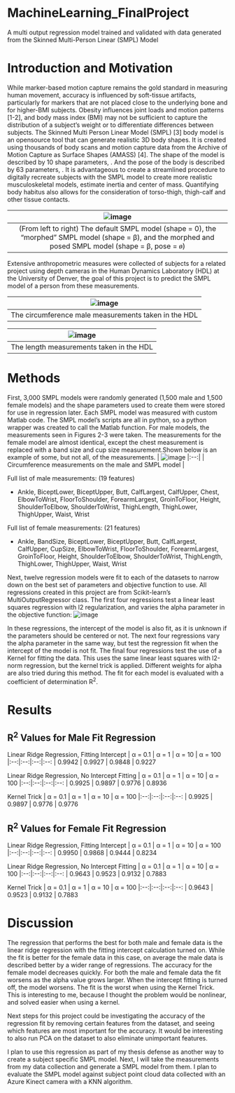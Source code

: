 # MachineLearning_FinalProject
A multi output regression model trained and validated with data generated from the Skinned Multi-Person Linear (SMPL) Model 

# Introduction and Motivation
While marker-based motion capture remains the gold standard in measuring human movement, accuracy is influenced by soft-tissue artifacts, particularly for markers that are not placed close to the underlying bone and for higher-BMI subjects. Obesity influences joint loads and motion patterns [1-2], and body mass index (BMI) may not be sufficient to capture the distribution of a subject’s weight or to differentiate differences between subjects.
The Skinned Multi Person Linear Model (SMPL) [3] body model is an opensource tool that can generate realistic 3D body shapes. It is created using thousands of body scans and motion capture data from the Archive of Motion Capture as Surface Shapes (AMASS) [4]. The shape of the model is described by 10 shape parameters, . And the pose of the body is described by 63 parameters, . 
It is advantageous to create a streamlined procedure to digitally recreate subjects with the SMPL model to create more realistic musculoskeletal models, estimate inertia and center of mass. Quantifying body habitus also allows for the consideration of torso-thigh, thigh-calf and other tissue contacts.

| ![image](https://github.com/EmmaRYoung/MachineLearning_FinalProject/assets/67296859/8a7fb020-8955-4a92-b178-cd8bed92440f)
|:--:| 
| (From left to right) The default SMPL model (shape = 0), the “morphed” SMPL model (shape = β), and the morphed and posed SMPL model (shape =  β, pose = ፀ) |

Extensive anthropometric measures were collected of subjects for a related project using depth cameras in the Human Dynamics Laboratory (HDL) at the University of Denver, the goal of this project is to predict the SMPL model of a person from these measurements. 

| ![image](https://github.com/EmmaRYoung/MachineLearning_FinalProject/assets/67296859/6bab34ed-0328-4544-8013-664cdf71ea04)
|:--:| 
| The circumference male measurements taken in the HDL |

| ![image](https://github.com/EmmaRYoung/MachineLearning_FinalProject/assets/67296859/7463060a-fb65-4531-8483-b10196ad656d)
|:--:| 
| The length measurements taken in the HDL |

# Methods
First, 3,000 SMPL models were randomly generated (1,500 male and 1,500 female models) and the shape parameters used to create them were stored for use in regression later. Each SMPL model was measured with custom Matlab code. The SMPL model’s scripts are all in python, so a python wrapper was created to call the Matlab function.
For male models, the measurements seen in Figures 2-3 were taken. The measurements for the female model are almost identical, except the chest measurement is replaced with a band size and cup size measurement.Shown below is an example of some, but not all, of the measurements. 
| ![image](https://github.com/EmmaRYoung/MachineLearning_FinalProject/assets/67296859/01d798b5-e3a3-478d-8bb1-0c1447fd7588)
|:--:|
| Circumference measurements on the male and SMPL model |

Full list of male measurements: (19 features)
* Ankle, BiceptLower, BiceptUpper, Butt, CalfLargest, CalfUpper, Chest, ElbowToWrist, FloorToShoulder, ForearmLargest, GroinToFloor, Height, ShoulderToElbow, ShoulderToWrist, ThighLength, ThighLower, ThighUpper, Waist, Wrist

Full list of female measurements: (21 features)
* Ankle,  BandSize, BiceptLower, BiceptUpper, Butt, CalfLargest, CalfUpper, CupSize, ElbowToWrist, FloorToShoulder, ForearmLargest, GroinToFloor, Height, ShoulderToElbow, ShoulderToWrist, ThighLength, ThighLower, ThighUpper, Waist, Wrist

Next, twelve regression models were fit to each of the datasets to narrow down on the best set of parameters and objective function to use. All regressions created in this project are from Scikit-learn’s MultiOutputRegressor class. The first four regressions test a linear least squares regression with l2 regularization, and varies the alpha parameter in the objective function:
![image](https://github.com/EmmaRYoung/MachineLearning_FinalProject/assets/67296859/ff1b0233-a914-46d7-b74c-16b5cf4885a2)

In these regressions, the intercept of the model is also fit, as it is unknown if the parameters should be centered or not.
The next four regressions vary the alpha parameter in the same way, but test the regression fit when the intercept of the model is not fit. 
The final four regressions test the use of a Kernel for fitting the data. This uses the same linear least squares with l2-norm regression, but the kernel trick is applied. Different weights for alpha are also tried during this method. The fit for each model is evaluated with a coefficient of determination R<sup>2</sup>.

 # Results 
 ## R<sup>2</sup> Values for Male Fit Regression
 Linear Ridge Regression, Fitting Intercept
 | &#945; = 0.1 | &#945; = 1 | &#945; = 10 | &#945; = 100 
 |:--:|:--:|:--:|:--:
 | 0.9942 | 0.9927 | 0.9848 | 0.9227 

 Linear Ridge Regression, No Intercept Fitting
 | &#945; = 0.1 | &#945; = 1 | &#945; = 10 | &#945; = 100 
 |:--:|:--:|:--:|:--:
 | 0.9925 | 0.9897 | 0.9776 | 0.8936 

 Kernel Trick
 | &#945; = 0.1 | &#945; = 1 | &#945; = 10 | &#945; = 100 
 |:--:|:--:|:--:|:--:
 | 0.9925 | 0.9897 | 0.9776 | 0.9776 

 ## R<sup>2</sup> Values for Female Fit Regression
 Linear Ridge Regression, Fitting Intercept
 | &#945; = 0.1 | &#945; = 1 | &#945; = 10 | &#945; = 100 
 |:--:|:--:|:--:|:--:
 | 0.9950 | 0.9868 | 0.9444 | 0.8234 

 Linear Ridge Regression, No Intercept Fitting
 | &#945; = 0.1 | &#945; = 1 | &#945; = 10 | &#945; = 100 
 |:--:|:--:|:--:|:--:
 | 0.9643 | 0.9523 | 0.9132 | 0.7883 

 Kernel Trick
 | &#945; = 0.1 | &#945; = 1 | &#945; = 10 | &#945; = 100 
 |:--:|:--:|:--:|:--:
 | 0.9643 | 0.9523 | 0.9132 | 0.7883 

 # Discussion
 The regression that performs the best for both male and female data is the linear ridge regression with the fitting intercept calculation turned on. While the fit is better for the female data in this case, on average the male data is described better by a wider range of regressions. The accuracy for the female model decreases quickly. For both the male and female data the fit worsens as the alpha value grows larger. When the intercept fitting is turned off, the model worsens. The fit is the worst when using the Kernel Trick. This is interesting to me, because I thought the problem would be nonlinear, and solved easier when using a kernel.

Next steps for this project could be investigating the accuracy of the regression fit by removing certain features from the dataset, and seeing which features are most important for the accuracy. It would be interesting to also run PCA on the dataset to also eliminate unimportant features. 

I plan to use this regression as part of my thesis defense as another way to create a subject specific SMPL model. Next, I will take the measurements from my data collection and generate a SMPL model from them. I plan to evaluate the SMPL model against subject point cloud data collected with an Azure Kinect camera with a KNN algorithm. 

